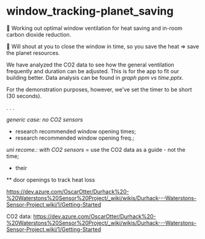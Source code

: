 # window_tracking-planet_saving
💙 Working out optimal window ventilation for heat saving and in-room carbon dioxide reduction. 

💛 Will shout at you to close the window in time, so you save the heat => save the planet resources.

We have analyzed the CO2 data to see how the general ventilation frequently and duration can be adjusted. This is for the app to fit our building better. Data analysis can be found in *graph ppm vs time.pptx*.

For the demonstration purposes, however, we've set the timer to be short (30 seconds). 

.
.
.


*generic case: no CO2 sensors*
- research recommended window opening times;
- research recommended window opening freq.;

*uni recome.: with CO2 sensors*
= use the CO2 data as a guide - not the time;


- their 


** door openings to track heat loss


https://dev.azure.com/OscarOtter/Durhack%20-%20Waterstons%20Sensor%20Project/_wiki/wikis/Durhack---Waterstons-Sensor-Project.wiki/1/Getting-Started


CO2 data:
https://dev.azure.com/OscarOtter/Durhack%20-%20Waterstons%20Sensor%20Project/_wiki/wikis/Durhack---Waterstons-Sensor-Project.wiki/1/Getting-Started
